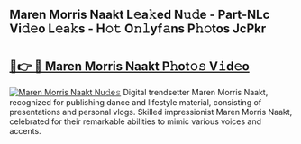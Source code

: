 ## Maren Morris Naakt L𝚎a𝚔ed N𝚞𝚍e - Part-NLc Vi𝚍𝚎o L𝚎a𝚔s - H𝚘𝚝 O𝚗𝚕yf𝚊ns P𝚑𝚘tos JcPkr

# <h2><a href="http://kf63z6.oniu.top/?m=Maren+Morris+Naakt">🔗👉 🔴 Maren Morris Naakt P𝚑ot𝚘𝚜 V𝚒d𝚎o</a></h2>

[![Maren Morris Naakt Nu𝚍e𝚜](https://i.imgur.com/0qMVB7G.gif)](http://kf63z6.oniu.top/?m=Maren+Morris+Naakt)
Digital trendsetter Maren Morris Naakt, recognized for publishing dance and lifestyle material, consisting of presentations and personal vlogs. Skilled impressionist Maren Morris Naakt, celebrated for their remarkable abilities to mimic various voices and accents.  
